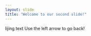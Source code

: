 ```yaml
---
layout: slide
title: "Welcome to our second slide!"
---
```

lijing text
Use the left arrow to go back!
